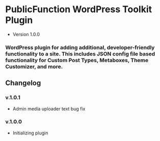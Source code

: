 # PublicFunction WordPress Toolkit Plugin #

 - Version 1.0.0
 
### WordPress plugin for adding additional, developer-friendly functionality to a site. This includes JSON config file based functionality for Custom Post Types, Metaboxes, Theme Customizer, and more. ###

## Changelog ##

### v.1.0.1
- Admin media uploader text bug fix

### v.1.0.0
- Initializing plugin
